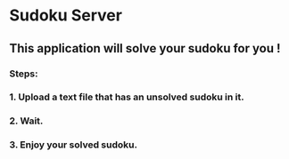 # Sudoku Server

## This application will solve your sudoku for you !
### Steps:
### 1. Upload a text file that has an unsolved sudoku in it.
### 2. Wait.
### 3. Enjoy your solved sudoku.
